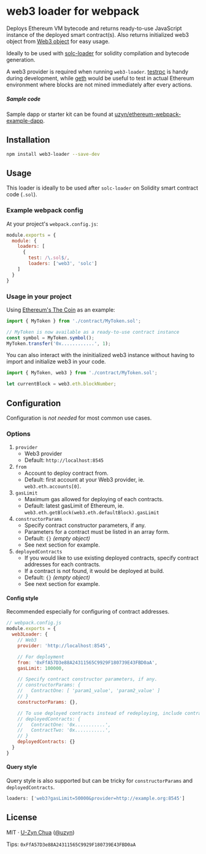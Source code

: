# web3 loader for webpack

Deploys Ethereum VM bytecode and returns ready-to-use JavaScript instance of the deployed smart contract(s). Also returns initialized web3 object from [Web3 object](https://github.com/ethereum/wiki/wiki/JavaScript-API) for easy usage.

Ideally to be used with [solc-loader](https://github.com/uzyn/solc-loader) for solidity compilation and bytecode generation.

A web3 provider is required when running `web3-loader`. [testrpc](https://github.com/ethereumjs/testrpc) is handy during development, while [geth](https://github.com/ethereum/go-ethereum) would be useful to test in actual Ethereum environment where blocks are not mined immediately after every actions.

##### Sample code

Sample dapp or starter kit can be found at [uzyn/ethereum-webpack-example-dapp](https://github.com/uzyn/ethereum-webpack-example-dapp).

## Installation

```bash
npm install web3-loader --save-dev
```

## Usage

This loader is ideally to be used after `solc-loader` on Solidity smart contract code (`.sol`).

### Example webpack config

At your project's `webpack.config.js`:

```js
module.exports = {
  module: {
    loaders: [
      {
        test: /\.sol$/,
        loaders: ['web3', 'solc']
    ]
  }
}
```

### Usage in your project

Using [Ethereum's The Coin](https://www.ethereum.org/token) as an example:

```js
import { MyToken } from './contract/MyToken.sol';

// MyToken is now available as a ready-to-use contract instance
const symbol = MyToken.symbol();
MyToken.transfer('0x............', 1);
```

You can also interact with the ininitialized web3 instance without having to import and initialize web3 in your code.

```js
import { MyToken, web3 } from './contract/MyToken.sol';

let currentBlock = web3.eth.blockNumber;
```

## Configuration

Configuration is _not needed_ for most common use cases. 

### Options

1. `provider`
    - Web3 provider
    - Default: `http://localhost:8545`
1. `from`
    - Account to deploy contract from.
    - Default: first account at your Web3 provider, ie. `web3.eth.accounts[0]`.
1. `gasLimit`
    - Maximum gas allowed for deploying of each contracts.
    - Default: latest gasLimit of Ethereum, ie. `web3.eth.getBlock(web3.eth.defaultBlock).gasLimit`
1. `constructorParams`
    - Specify contract constructor parameters, if any.
    - Parameters for a contract must be listed in an array form.
    - Default: `{}` _(empty object)_
    - See next section for example.
1. `deployedContracts`
    - If you would like to use existing deployed contracts, specify contract addresses for each contracts.
    - If a contract is not found, it would be deployed at build.
    - Default: `{}` _(empty object)_
    - See next section for example.

#### Config style

Recommended especially for configuring of contract addresses. 

```js
// webpack.config.js
module.exports = {
  web3Loader: {
    // Web3
    provider: 'http://localhost:8545',

    // For deployment
    from: '0xFfA57D3e88A24311565C9929F180739E43FBD0aA',
    gasLimit: 100000,

    // Specify contract constructor parameters, if any.
    // constructorParams: {
    //   ContractOne: [ 'param1_value', 'param2_value' ]
    // }
    constructorParams: {},

    // To use deployed contracts instead of redeploying, include contract addresses in config
    // deployedContracts: {
    //   ContractOne: '0x...........',
    //   ContractTwo: '0x...........',
    // }
    deployedContracts: {}
  }
}
```

#### Query style

Query style is also supported but can be tricky for `constructorParams` and `deployedContracts`.

```js
loaders: ['web3?gasLimit=50000&provider=http://example.org:8545']
```


## License
MIT · [U-Zyn Chua](http://uzyn.com) ([@uzyn](http://twitter.com/uzyn))

Tips: `0xFfA57D3e88A24311565C9929F180739E43FBD0aA`
